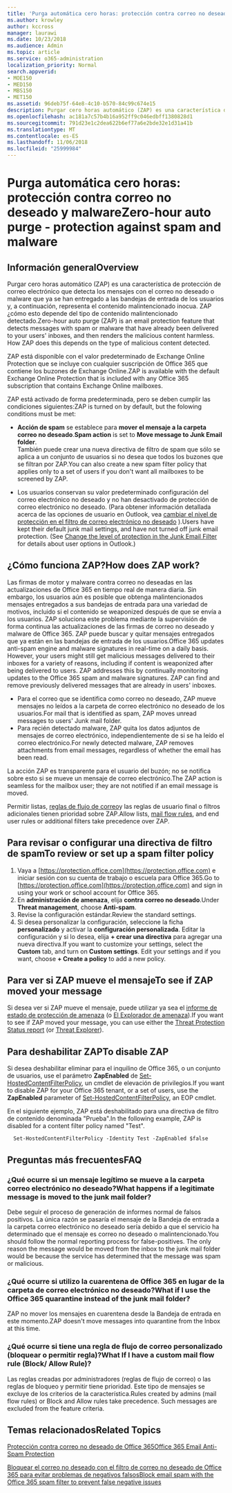 ```yaml
---
title: 'Purga automática cero horas: protección contra correo no deseado y malware'
ms.author: krowley
author: kccross
manager: laurawi
ms.date: 10/23/2018
ms.audience: Admin
ms.topic: article
ms.service: o365-administration
localization_priority: Normal
search.appverid:
- MOE150
- MED150
- MBS150
- MET150
ms.assetid: 96deb75f-64e8-4c10-b570-84c99c674e15
description: Purgar cero horas automático (ZAP) es una característica de protección de correo electrónico que detecta los mensajes con el correo no deseado o malware que ya se han entregado a las bandejas de entrada de los usuarios y, a continuación, representa el contenido malintencionado inocua. ZAP ¿cómo esto depende del tipo de contenido malintencionado detectado.
ms.openlocfilehash: ac181a7c57b4b16a952ff9c046edbff1380828d1
ms.sourcegitcommit: 791d23e1c2dea622b6ef77a6e2bde32e1d31a41b
ms.translationtype: MT
ms.contentlocale: es-ES
ms.lasthandoff: 11/06/2018
ms.locfileid: "25999984"
---
```

# <a name="zero-hour-auto-purge---protection-against-spam-and-malware"></a><span data-ttu-id="1fbeb-104">Purga automática cero horas: protección contra correo no deseado y malware</span><span class="sxs-lookup"><span data-stu-id="1fbeb-104">Zero-hour auto purge - protection against spam and malware</span></span>

## <a name="overview"></a><span data-ttu-id="1fbeb-105">Información general</span><span class="sxs-lookup"><span data-stu-id="1fbeb-105">Overview</span></span>

<span data-ttu-id="1fbeb-p102">Purgar cero horas automático (ZAP) es una característica de protección de correo electrónico que detecta los mensajes con el correo no deseado o malware que ya se han entregado a las bandejas de entrada de los usuarios y, a continuación, representa el contenido malintencionado inocua. ZAP ¿cómo esto depende del tipo de contenido malintencionado detectado.</span><span class="sxs-lookup"><span data-stu-id="1fbeb-p102">Zero-hour auto purge (ZAP) is an email protection feature that detects messages with spam or malware that have already been delivered to your users' inboxes, and then renders the malicious content harmless. How ZAP does this depends on the type of malicious content detected.</span></span>
  
<span data-ttu-id="1fbeb-108">ZAP está disponible con el valor predeterminado de Exchange Online Protection que se incluye con cualquier suscripción de Office 365 que contiene los buzones de Exchange Online.</span><span class="sxs-lookup"><span data-stu-id="1fbeb-108">ZAP is available with the default Exchange Online Protection that is included with any Office 365 subscription that contains Exchange Online mailboxes.</span></span>

<span data-ttu-id="1fbeb-109">ZAP está activado de forma predeterminada, pero se deben cumplir las condiciones siguientes:</span><span class="sxs-lookup"><span data-stu-id="1fbeb-109">ZAP is turned on by default, but the folowing conditions must be met:</span></span>
  
- <span data-ttu-id="1fbeb-110">**Acción de spam** se establece para **mover el mensaje a la carpeta correo no deseado**.</span><span class="sxs-lookup"><span data-stu-id="1fbeb-110">**Spam action** is set to **Move message to Junk Email folder**.</span></span> <br/><span data-ttu-id="1fbeb-111">También puede crear una nueva directiva de filtro de spam que sólo se aplica a un conjunto de usuarios si no desea que todos los buzones que se filtran por ZAP.</span><span class="sxs-lookup"><span data-stu-id="1fbeb-111">You can also create a new spam filter policy that applies only to a set of users if you don't want all mailboxes to be screened by ZAP.</span></span>

- <span data-ttu-id="1fbeb-p103">Los usuarios conservan su valor predeterminado configuración del correo electrónico no deseado y no han desactivado de protección de correo electrónico no deseado. (Para obtener información detallada acerca de las opciones de usuario en Outlook, vea [cambiar el nivel de protección en el filtro de correo electrónico no deseado](https://support.office.com/article/change-the-level-of-protection-in-the-junk-email-filter-e89c12d8-9d61-4320-8c57-d982c8d52f6b) ).</span><span class="sxs-lookup"><span data-stu-id="1fbeb-p103">Users have kept their default junk mail settings, and have not turned off junk email protection. (See [Change the level of protection in the Junk Email Filter](https://support.office.com/article/change-the-level-of-protection-in-the-junk-email-filter-e89c12d8-9d61-4320-8c57-d982c8d52f6b) for details about user options in Outlook.)</span></span> 
  
## <a name="how-does-zap-work"></a><span data-ttu-id="1fbeb-114">¿Cómo funciona ZAP?</span><span class="sxs-lookup"><span data-stu-id="1fbeb-114">How does ZAP work?</span></span>

<span data-ttu-id="1fbeb-p104">Las firmas de motor y malware contra correo no deseadas en las actualizaciones de Office 365 en tiempo real de manera diaria. Sin embargo, los usuarios aún es posible que obtenga malintencionados mensajes entregados a sus bandejas de entrada para una variedad de motivos, incluido si el contenido se weaponized después de que se envía a los usuarios. ZAP soluciona este problema mediante la supervisión de forma continua las actualizaciones de las firmas de correo no deseado y malware de Office 365. ZAP puede buscar y quitar mensajes entregados que ya están en las bandejas de entrada de los usuarios.</span><span class="sxs-lookup"><span data-stu-id="1fbeb-p104">Office 365 updates anti-spam engine and malware signatures in real-time on a daily basis. However, your users might still get malicious messages delivered to their inboxes for a variety of reasons, including if content is weaponized after being delivered to users. ZAP addresses this by continually monitoring updates to the Office 365 spam and malware signatures. ZAP can find and remove previously delivered messages that are already in users' inboxes.</span></span> 
- <span data-ttu-id="1fbeb-119">Para el correo que se identifica como correo no deseado, ZAP mueve mensajes no leídos a la carpeta de correo electrónico no deseado de los usuarios.</span><span class="sxs-lookup"><span data-stu-id="1fbeb-119">For mail that is identified as spam, ZAP moves unread messages to users' Junk mail folder.</span></span> 
- <span data-ttu-id="1fbeb-120">Para recién detectado malware, ZAP quita los datos adjuntos de mensajes de correo electrónico, independientemente de si se ha leído el correo electrónico.</span><span class="sxs-lookup"><span data-stu-id="1fbeb-120">For newly detected malware, ZAP removes attachments from email messages, regardless of whether the email has been read.</span></span> 
  
<span data-ttu-id="1fbeb-121">La acción ZAP es transparente para el usuario del buzón; no se notifica sobre esto si se mueve un mensaje de correo electrónico.</span><span class="sxs-lookup"><span data-stu-id="1fbeb-121">The ZAP action is seamless for the mailbox user; they are not notified if an email message is moved.</span></span>
  
<span data-ttu-id="1fbeb-122">Permitir listas, [reglas de flujo de correo](https://go.microsoft.com/fwlink/p/?LinkId=722755)y las reglas de usuario final o filtros adicionales tienen prioridad sobre ZAP.</span><span class="sxs-lookup"><span data-stu-id="1fbeb-122">Allow lists, [mail flow rules](https://go.microsoft.com/fwlink/p/?LinkId=722755), and end user rules or additional filters take precedence over ZAP.</span></span>
  
## <a name="to-review-or-set-up-a-spam-filter-policy"></a><span data-ttu-id="1fbeb-123">Para revisar o configurar una directiva de filtro de spam</span><span class="sxs-lookup"><span data-stu-id="1fbeb-123">To review or set up a spam filter policy</span></span>
  
1. <span data-ttu-id="1fbeb-124">Vaya a [https://protection.office.com](https://protection.office.com) e iniciar sesión con su cuenta de trabajo o escuela para Office 365.</span><span class="sxs-lookup"><span data-stu-id="1fbeb-124">Go to [https://protection.office.com](https://protection.office.com) and sign in using your work or school account for Office 365.</span></span>
2. <span data-ttu-id="1fbeb-125">En **administración de amenaza**, elija **contra correo no deseado**.</span><span class="sxs-lookup"><span data-stu-id="1fbeb-125">Under **Threat management**, choose **Anti-spam**.</span></span>
3. <span data-ttu-id="1fbeb-126">Revise la configuración estándar.</span><span class="sxs-lookup"><span data-stu-id="1fbeb-126">Review the standard settings.</span></span> 
4. <span data-ttu-id="1fbeb-p105">Si desea personalizar la configuración, seleccione la ficha **personalizado** y activar la **configuración personalizada**. Editar la configuración y si lo desea, elija **+ crear una directiva** para agregar una nueva directiva.</span><span class="sxs-lookup"><span data-stu-id="1fbeb-p105">If you want to customize your settings, select the **Custom** tab, and turn on **Custom settings**. Edit your settings and if you want, choose **+ Create a policy** to add a new policy.</span></span> 
    
## <a name="to-see-if-zap-moved-your-message"></a><span data-ttu-id="1fbeb-129">Para ver si ZAP mueve el mensaje</span><span class="sxs-lookup"><span data-stu-id="1fbeb-129">To see if ZAP moved your message</span></span>

<span data-ttu-id="1fbeb-130">Si desea ver si ZAP mueve el mensaje, puede utilizar ya sea el [informe de estado de protección de amenaza](view-email-security-reports.md#threat-protection-status-report-new) (o [El Explorador de amenaza](use-explorer-in-security-and-compliance.md)).</span><span class="sxs-lookup"><span data-stu-id="1fbeb-130">If you want to see if ZAP moved your message, you can use either the [Threat Protection Status report](view-email-security-reports.md#threat-protection-status-report-new) (or [Threat Explorer](use-explorer-in-security-and-compliance.md)).</span></span>
    
## <a name="to-disable-zap"></a><span data-ttu-id="1fbeb-131">Para deshabilitar ZAP</span><span class="sxs-lookup"><span data-stu-id="1fbeb-131">To disable ZAP</span></span>
  
<span data-ttu-id="1fbeb-132">Si desea deshabilitar eliminar para el inquilino de Office 365, o un conjunto de usuarios, use el parámetro **ZapEnabled** de [Set-HostedContentFilterPolicy](https://go.microsoft.com/fwlink/p/?LinkId=722758), un cmdlet de elevación de privilegios.</span><span class="sxs-lookup"><span data-stu-id="1fbeb-132">If you want to disable ZAP for your Office 365 tenant, or a set of users, use the **ZapEnabled** parameter of [Set-HostedContentFilterPolicy](https://go.microsoft.com/fwlink/p/?LinkId=722758), an EOP cmdlet.</span></span>
    
<span data-ttu-id="1fbeb-133">En el siguiente ejemplo, ZAP está deshabilitado para una directiva de filtro de contenido denominada "Prueba".</span><span class="sxs-lookup"><span data-stu-id="1fbeb-133">In the following example, ZAP is disabled for a content filter policy named "Test".</span></span>
    
```
  Set-HostedContentFilterPolicy -Identity Test -ZapEnabled $false
```

## <a name="faq"></a><span data-ttu-id="1fbeb-134">Preguntas más frecuentes</span><span class="sxs-lookup"><span data-stu-id="1fbeb-134">FAQ</span></span>

### <a name="what-happens-if-a-legitimate-message-is-moved-to-the-junk-mail-folder"></a><span data-ttu-id="1fbeb-135">¿Qué ocurre si un mensaje legítimo se mueve a la carpeta correo electrónico no deseado?</span><span class="sxs-lookup"><span data-stu-id="1fbeb-135">What happens if a legitimate message is moved to the junk mail folder?</span></span>
  
<span data-ttu-id="1fbeb-p106">Debe seguir el proceso de generación de informes normal de falsos positivos. La única razón se pasaría el mensaje de la Bandeja de entrada a la carpeta correo electrónico no deseado sería debido a que el servicio ha determinado que el mensaje es correo no deseado o malintencionado.</span><span class="sxs-lookup"><span data-stu-id="1fbeb-p106">You should follow the normal reporting process for false-positives. The only reason the message would be moved from the inbox to the junk mail folder would be because the service has determined that the message was spam or malicious.</span></span>
  
### <a name="what-if-i-use-the-office-365-quarantine-instead-of-the-junk-mail-folder"></a><span data-ttu-id="1fbeb-138">¿Qué ocurre si utilizo la cuarentena de Office 365 en lugar de la carpeta de correo electrónico no deseado?</span><span class="sxs-lookup"><span data-stu-id="1fbeb-138">What if I use the Office 365 quarantine instead of the junk mail folder?</span></span>
  
<span data-ttu-id="1fbeb-139">ZAP no mover los mensajes en cuarentena desde la Bandeja de entrada en este momento.</span><span class="sxs-lookup"><span data-stu-id="1fbeb-139">ZAP doesn't move messages into quarantine from the Inbox at this time.</span></span>
  
### <a name="what-if-i-have-a-custom-mail-flow-rule-block-allow-rule"></a><span data-ttu-id="1fbeb-140">¿Qué ocurre si tiene una regla de flujo de correo personalizado (bloquear o permitir regla)?</span><span class="sxs-lookup"><span data-stu-id="1fbeb-140">What If I have a custom mail flow rule (Block/ Allow Rule)?</span></span>
  
<span data-ttu-id="1fbeb-p107">Las reglas creadas por administradores (reglas de flujo de correo) o las reglas de bloqueo y permitir tiene prioridad. Este tipo de mensajes se excluye de los criterios de la característica.</span><span class="sxs-lookup"><span data-stu-id="1fbeb-p107">Rules created by admins (mail flow rules) or Block and Allow rules take precedence. Such messages are excluded from the feature criteria.</span></span>
  
## <a name="related-topics"></a><span data-ttu-id="1fbeb-143">Temas relacionados</span><span class="sxs-lookup"><span data-stu-id="1fbeb-143">Related Topics</span></span>

[<span data-ttu-id="1fbeb-144">Protección contra correo no deseado de Office 365</span><span class="sxs-lookup"><span data-stu-id="1fbeb-144">Office 365 Email Anti-Spam Protection</span></span>](anti-spam-protection.md)
  
[<span data-ttu-id="1fbeb-145">Bloquear el correo no deseado con el filtro de correo no deseado de Office 365 para evitar problemas de negativos falsos</span><span class="sxs-lookup"><span data-stu-id="1fbeb-145">Block email spam with the Office 365 spam filter to prevent false negative issues</span></span>](block-email-spam-to-prevent-false-negatives.md)
  

